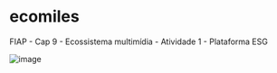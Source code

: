 # ecomiles
FIAP - Cap 9 - Ecossistema multimídia - Atividade 1 - Plataforma ESG

![image](https://github.com/abigailmvlima/ecomiles/assets/81816418/2f5b8735-5b72-4803-bfcd-eb4d0e42409b)
